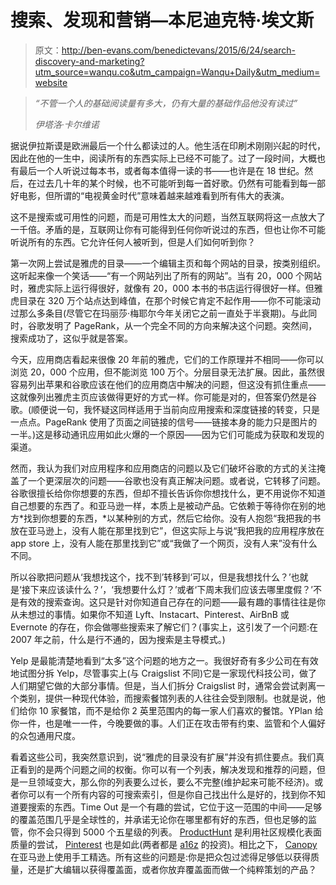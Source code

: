 # 搜索、发现和营销—本尼迪克特·埃文斯

> 原文：<http://ben-evans.com/benedictevans/2015/6/24/search-discovery-and-marketing?utm_source=wanqu.co&utm_campaign=Wanqu+Daily&utm_medium=website>

> *“不管一个人的基础阅读量有多大，仍有大量的基础作品他没有读过”*
> 
> *伊塔洛·卡尔维诺*

据说伊拉斯谟是欧洲最后一个什么都读过的人。他生活在印刷术刚刚兴起的时代，因此在他的一生中，阅读所有的东西实际上已经不可能了。过了一段时间，大概也有最后一个人听说过每本书，或者每本值得一读的书——也许是在 18 世纪。然后，在过去几十年的某个时候，也不可能听到每一首好歌。仍然有可能看到每一部好电影，但所谓的“电视黄金时代”意味着越来越难看到所有伟大的表演。

这不是搜索或可用性的问题，而是可用性太大的问题，当然互联网将这一点放大了一千倍。矛盾的是，互联网让你有可能得到任何你听说过的东西，但也让你不可能听说所有的东西。它允许任何人被听到，但是人们如何听到你？

第一次网上尝试是雅虎的目录——一个编辑主页和每个网站的目录，按类别组织。这听起来像一个笑话——“有一个网站列出了所有的网站”。当有 20，000 个网站时，雅虎实际上运行得很好，就像有 20，000 本书的书店运行得很好一样。但雅虎目录在 320 万个站点达到峰值，在那个时候它肯定不起作用——你不可能滚动过那么多条目(尽管它在玛丽莎·梅耶尔今年关闭它之前一直处于半衰期)。与此同时，谷歌发明了 PageRank，从一个完全不同的方向来解决这个问题。突然间，搜索成功了，这似乎就是答案。

今天，应用商店看起来很像 20 年前的雅虎，它们的工作原理并不相同——你可以浏览 20，000 个应用，但不能浏览 100 万个。分层目录无法扩展。因此，虽然很容易列出苹果和谷歌应该在他们的应用商店中解决的问题，但这没有抓住重点——这就像列出雅虎主页应该做得更好的方式一样。你可能是对的，但答案仍然是谷歌。(顺便说一句，我怀疑这同样适用于当前向应用搜索和深度链接的转变，只是一点点。PageRank 使用了页面之间链接的信号——链接本身的能力只是图片的一半。)这是移动通讯应用如此火爆的一个原因——因为它们可能成为获取和发现的渠道。

然而，我认为我们对应用程序和应用商店的问题以及它们破坏谷歌的方式的关注掩盖了一个更深层次的问题——谷歌也没有真正解决问题。或者说，它转移了问题。谷歌很擅长给你你想要的东西，但却不擅长告诉你你想找什么，更不用说你不知道自己想要的东西了。和亚马逊一样，本质上是被动产品。它依赖于等待你在别的地方*找到你想要的东西，*以某种别的方式，然后它给你。没有人抱怨“我把我的书放在亚马逊上，没有人能在那里找到它”，但这实际上与说“我把我的应用程序放在 app store 上，没有人能在那里找到它”或“我做了一个网页，没有人来”没有什么不同。

所以谷歌把问题从‘我想找这个，找不到’转移到‘可以，但是我想找什么？’也就是‘接下来应该读什么？’，‘我想要什么灯？’或者‘下周末我们应该去哪里度假？’不是有效的搜索查询。这只是针对你知道自己存在的问题——最有趣的事情往往是你从未想过的事情。如果你不知道 Lyft、Instacart、Pinterest、AirBnB 或 Evernote 的存在，你会做哪些搜索来了解它们？(事实上，这引发了一个问题:在 2007 年之前，什么是行不通的，因为搜索是主导模式。)

Yelp 是最能清楚地看到“太多”这个问题的地方之一。我很好奇有多少公司在有效地试图分拆 Yelp，尽管事实上(与 Craigslist 不同)它是一家现代科技公司，做了人们期望它做的大部分事情。但是，当人们拆分 Craigslist 时，通常会尝试剥离一个类别，提供一种现代体验，而搜索餐馆列表的人往往会受到限制。也就是说，他们给你 10 家餐馆，而不是给你 2 英里范围内的每一家人们喜欢的餐馆。YPlan 给你一件，也是唯一一件，今晚要做的事。人们正在攻击带有约束、监管和个人偏好的众包通用尺度。

看着这些公司，我突然意识到，说“雅虎的目录没有扩展”并没有抓住要点。我们真正看到的是两个问题之间的权衡。你可以有一个列表，解决发现和推荐的问题，但是一旦领域变大，那么你的列表要么过长，要么不完整(维护起来可能不经济)。或者你可以有一个所有内容的可搜索索引，但是你自己找出什么是好的，找到你不知道要搜索的东西。Time Out 是一个有趣的尝试，它位于这一范围的中间——足够的覆盖范围几乎是全球性的，并承诺无论你在哪里都有好的东西，但也足够的监管，你不会只得到 5000 个五星级的列表。 [ProductHunt](http://www.producthunt.com) 是利用社区规模化表面质量的尝试， [Pinterest](https://www.pinterest.com) 也是如此(两者都是 [a16z](/about) 的投资)。相比之下， [Canopy](https://canopy.co) 在亚马逊上使用手工精选。所有这些的问题是:你是把众包过滤得足够低以获得质量，还是扩大编辑以获得覆盖面，或者你放弃覆盖面而做一个纯粹策划的产品？